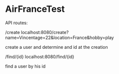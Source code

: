 # AirFranceTest

API routes:

/create
localhost:8080/create?name=Vincentage=22&location=France&hobby=play

create a user and determine and id at the creation

/find/{id}
localhost:8080/find/{id}

find a user by his id
